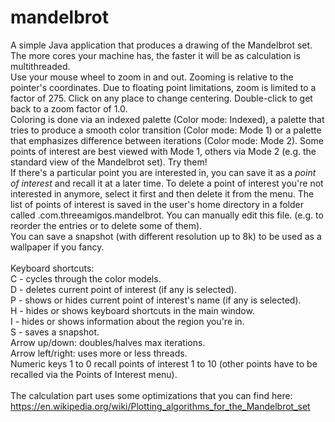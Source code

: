 # mandelbrot
A simple Java application that produces a drawing of the Mandelbrot set. The more cores your machine has, the faster it will be as calculation is multithreaded.<br/>
Use your mouse wheel to zoom in and out. Zooming is relative to the pointer's coordinates. Due to floating point limitations, zoom is limited to a factor of 275. Click on any place to change centering. Double-click to get back to a zoom factor of 1.0.<br/>
Coloring is done via an indexed palette (Color mode: Indexed), a palette that tries to produce a smooth color transition (Color mode: Mode 1) or a palette that emphasizes difference between iterations (Color mode: Mode 2). Some points of interest are best viewed with Mode 1, others via Mode 2 (e.g. the standard view of the Mandelbrot set). Try them!<br/>
If there's a particular point you are interested in, you can save it as a <i>point of interest</i> and recall it at a later time. To delete a point of interest you're not interested in anymore, select it first and then delete it from the menu. The list of points of interest is saved in the user's home directory in a folder called .com.threeamigos.mandelbrot. You can manually edit this file. (e.g. to reorder the entries or to delete some of them).<br/>
You can save a snapshot (with different resolution up to 8k) to be used as a wallpaper if you fancy.<br/>
<br/>
Keyboard shortcuts:<br/>
C - cycles through the color models.<br/>
D - deletes current point of interest (if any is selected).<br/>
P - shows or hides current point of interest's name (if any is selected).<br/>
H - hides or shows keyboard shortcuts in the main window.<br/>
I - hides or shows information about the region you're in.<br/>
S - saves a snapshot.<br/>
Arrow up/down: doubles/halves max iterations.<br/>
Arrow left/right: uses more or less threads.<br/>
Numeric keys 1 to 0 recall points of interest 1 to 10 (other points have to be recalled via the Points of Interest menu).<br/>
<br/>
The calculation part uses some optimizations that you can find here: https://en.wikipedia.org/wiki/Plotting_algorithms_for_the_Mandelbrot_set

